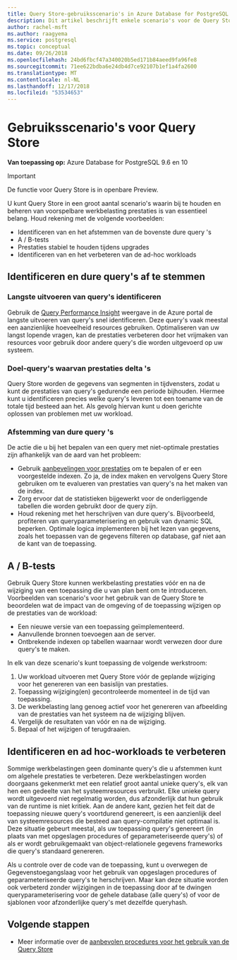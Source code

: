 ```yaml
---
title: Query Store-gebruiksscenario's in Azure Database for PostgreSQL
description: Dit artikel beschrijft enkele scenario's voor de Query Store in Azure Database voor PostgreSQL.
author: rachel-msft
ms.author: raagyema
ms.service: postgresql
ms.topic: conceptual
ms.date: 09/26/2018
ms.openlocfilehash: 24bd6fbcf47a340020b5ed171b84aeed9fa96fe8
ms.sourcegitcommit: 71ee622bdba6e24db4d7ce92107b1ef1a4fa2600
ms.translationtype: MT
ms.contentlocale: nl-NL
ms.lasthandoff: 12/17/2018
ms.locfileid: "53534653"
---
```

# <a name="usage-scenarios-for-query-store"></a>Gebruiksscenario's voor Query Store

**Van toepassing op:** Azure Database for PostgreSQL 9.6 en 10

> [!IMPORTANT]
> De functie voor Query Store is in openbare Preview.

U kunt Query Store in een groot aantal scenario's waarin bij te houden en beheren van voorspelbare werkbelasting prestaties is van essentieel belang. Houd rekening met de volgende voorbeelden: 
- Identificeren van en het afstemmen van de bovenste dure query 's 
- A / B-tests 
- Prestaties stabiel te houden tijdens upgrades 
- Identificeren van en het verbeteren van de ad-hoc workloads 

## <a name="identify-and-tune-expensive-queries"></a>Identificeren en dure query's af te stemmen 

### <a name="identify-longest-running-queries"></a>Langste uitvoeren van query's identificeren 
Gebruik de [Query Performance Insight](concepts-query-performance-insight.md) weergave in de Azure portal de langste uitvoeren van query's snel identificeren. Deze query's vaak meestal een aanzienlijke hoeveelheid resources gebruiken. Optimaliseren van uw langst lopende vragen, kan de prestaties verbeteren door het vrijmaken van resources voor gebruik door andere query's die worden uitgevoerd op uw systeem. 

### <a name="target-queries-with-performance-deltas"></a>Doel-query's waarvan prestaties delta 's 
Query Store worden de gegevens van segmenten in tijdvensters, zodat u kunt de prestaties van query's gedurende een periode bijhouden. Hiermee kunt u identificeren precies welke query's leveren tot een toename van de totale tijd besteed aan het. Als gevolg hiervan kunt u doen gerichte oplossen van problemen met uw workload.

### <a name="tuning-expensive-queries"></a>Afstemming van dure query 's 
De actie die u bij het bepalen van een query met niet-optimale prestaties zijn afhankelijk van de aard van het probleem: 
- Gebruik [aanbevelingen voor prestaties](concepts-performance-recommendations.md) om te bepalen of er een voorgestelde indexen. Zo ja, de index maken en vervolgens Query Store gebruiken om te evalueren van prestaties van query's na het maken van de index. 
- Zorg ervoor dat de statistieken bijgewerkt voor de onderliggende tabellen die worden gebruikt door de query zijn.
- Houd rekening met het herschrijven van dure query's. Bijvoorbeeld, profiteren van queryparameterisering en gebruik van dynamic SQL beperken. Optimale logica implementeren bij het lezen van gegevens, zoals het toepassen van de gegevens filteren op database, gaf niet aan de kant van de toepassing. 


## <a name="ab-testing"></a>A / B-tests 
Gebruik Query Store kunnen werkbelasting prestaties vóór en na de wijziging van een toepassing die u van plan bent om te introduceren. Voorbeelden van scenario's voor het gebruik van de Query Store te beoordelen wat de impact van de omgeving of de toepassing wijzigen op de prestaties van de workload: 
- Een nieuwe versie van een toepassing geïmplementeerd. 
- Aanvullende bronnen toevoegen aan de server. 
- Ontbrekende indexen op tabellen waarnaar wordt verwezen door dure query's te maken. 
 
In elk van deze scenario's kunt toepassing de volgende werkstroom: 
1. Uw workload uitvoeren met Query Store vóór de geplande wijziging voor het genereren van een basislijn van prestaties. 
2. Toepassing wijziging(en) gecontroleerde momenteel in de tijd van toepassing. 
3. De werkbelasting lang genoeg actief voor het genereren van afbeelding van de prestaties van het systeem na de wijziging blijven. 
4. Vergelijk de resultaten van vóór en na de wijziging. 
5. Bepaal of het wijzigen of terugdraaien. 


## <a name="identify-and-improve-ad-hoc-workloads"></a>Identificeren en ad hoc-workloads te verbeteren 
Sommige werkbelastingen geen dominante query's die u afstemmen kunt om algehele prestaties te verbeteren. Deze werkbelastingen worden doorgaans gekenmerkt met een relatief groot aantal unieke query's, elk van hen een gedeelte van het systeemresources verbruikt. Elke unieke query wordt uitgevoerd niet regelmatig worden, dus afzonderlijk dat hun gebruik van de runtime is niet kritiek. Aan de andere kant, gezien het feit dat de toepassing nieuwe query's voortdurend genereert, is een aanzienlijk deel van systeemresources die besteed aan query-compilatie niet optimaal is. Deze situatie gebeurt meestal, als uw toepassing query's genereert (in plaats van met opgeslagen procedures of geparameteriseerde query's) of als er wordt gebruikgemaakt van object-relationele gegevens frameworks die query's standaard genereren. 
 
Als u controle over de code van de toepassing, kunt u overwegen de Gegevenstoegangslaag voor het gebruik van opgeslagen procedures of geparameteriseerde query's te herschrijven. Maar kan deze situatie worden ook verbeterd zonder wijzigingen in de toepassing door af te dwingen queryparameterisering voor de gehele database (alle query's) of voor de sjablonen voor afzonderlijke query's met dezelfde queryhash. 

## <a name="next-steps"></a>Volgende stappen
- Meer informatie over de [aanbevolen procedures voor het gebruik van de Query Store](concepts-query-store-best-practices.md)